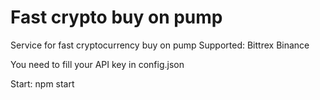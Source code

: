 # Fast crypto buy on pump
Service for fast cryptocurrency buy on pump
Supported:
Bittrex
Binance

You need to fill your API key in config.json

Start:
npm start